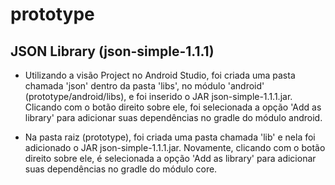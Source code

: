 # prototype

## JSON Library (json-simple-1.1.1)
* Utilizando a visão Project no Android Studio, foi criada uma pasta chamada 'json' dentro da pasta 'libs', no módulo 'android' 
(prototype/android/libs), e foi inserido o JAR json-simple-1.1.1.jar. Clicando com o botão direito sobre ele, foi selecionada
a opção 'Add as library' para adicionar suas dependências no gradle do módulo android.

* Na pasta raiz (prototype), foi criada uma pasta chamada 'lib' e nela foi adicionado o JAR json-simple-1.1.1.jar. Novamente,
clicando com o botão direito sobre ele, é selecionada a opção 'Add as library' para adicionar suas dependências no gradle
do módulo core.
